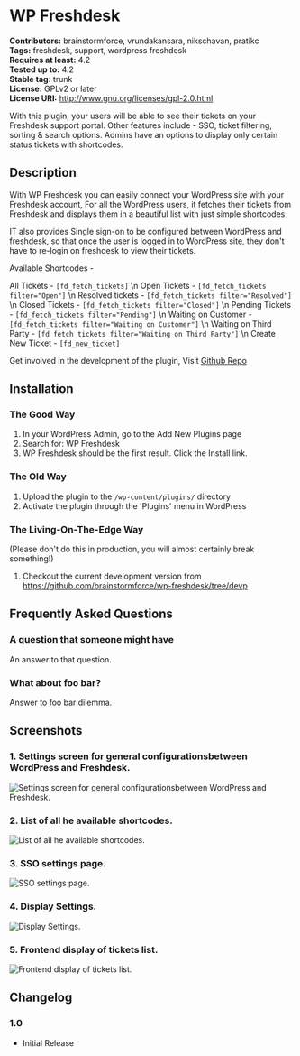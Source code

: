 # WP Freshdesk #
**Contributors:** brainstormforce, vrundakansara, nikschavan, pratikc  
**Tags:** freshdesk, support, wordpress freshdesk  
**Requires at least:** 4.2  
**Tested up to:** 4.2  
**Stable tag:** trunk  
**License:** GPLv2 or later  
**License URI:** http://www.gnu.org/licenses/gpl-2.0.html  

With this plugin, your users will be able to see their tickets on your Freshdesk support portal. Other features include - SSO, ticket filtering, sorting & search options. Admins have an options to display only certain status tickets with shortcodes.

## Description ##

With WP Freshdesk you can easily connect your WordPress site with your Freshdesk account, For all the WordPress users, it fetches their tickets from Freshdesk and displays them in a beautiful list with just simple shortcodes.

IT also provides Single sign-on to be configured between WordPress and freshdesk, so that once the user is logged in to WordPress site, they don't have to re-login on freshdesk to view their tickets.

Available Shortcodes - 

All Tickets 			-	`[fd_fetch_tickets]` \n
Open Tickets 			-	`[fd_fetch_tickets filter="Open"]` \n
Resolved tickets 		-	`[fd_fetch_tickets filter="Resolved"]` \n
Closed Tickets 			-	`[fd_fetch_tickets filter="Closed"]` \n
Pending Tickets 		-	`[fd_fetch_tickets filter="Pending"]` \n
Waiting on Customer		-	`[fd_fetch_tickets filter="Waiting on Customer"]` \n
Waiting on Third Party 	- 	`[fd_fetch_tickets filter="Waiting on Third Party"]` \n
Create New Ticket 		-	`[fd_new_ticket]`

Get involved in the development of the plugin, Visit [Github Repo](https://github.com/brainstormforce/wp-freshdesk/ "Github Repo")

## Installation ##

### The Good Way ###

1. In your WordPress Admin, go to the Add New Plugins page
2. Search for: WP Freshdesk
3. WP Freshdesk should be the first result. Click the Install link.

### The Old Way ###

1. Upload the plugin to the `/wp-content/plugins/` directory
2. Activate the plugin through the 'Plugins' menu in WordPress

### The Living-On-The-Edge Way ###

(Please don't do this in production, you will almost certainly break something!)

1. Checkout the current development version from https://github.com/brainstormforce/wp-freshdesk/tree/devp

## Frequently Asked Questions ##

### A question that someone might have ###

An answer to that question.

### What about foo bar? ###

Answer to foo bar dilemma.

## Screenshots ##

### 1. Settings screen for general configurationsbetween WordPress and Freshdesk. ###
![Settings screen for general configurationsbetween WordPress and Freshdesk.](http://ps.w.org/wp-freshdesk/assets/screenshot-1.png)

### 2. List of all he available shortcodes. ###
![List of all he available shortcodes.](http://ps.w.org/wp-freshdesk/assets/screenshot-2.png)

### 3. SSO settings page. ###
![SSO settings page.](http://ps.w.org/wp-freshdesk/assets/screenshot-3.png)

### 4. Display Settings. ###
![Display Settings.](http://ps.w.org/wp-freshdesk/assets/screenshot-4.png)

### 5. Frontend display of tickets list. ###
![Frontend display of tickets list.](http://ps.w.org/wp-freshdesk/assets/screenshot-5.png)


## Changelog ##

### 1.0 ###
* Initial Release
